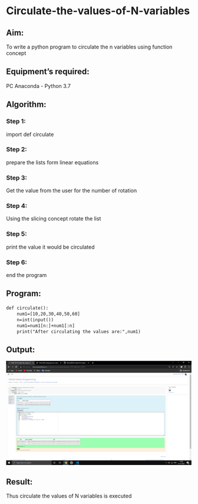 # Circulate-the-values-of-N-variables
## Aim:
To write a python program to circulate the n variables using function concept
## Equipment’s required:
PC
Anaconda - Python 3.7
## Algorithm: 
### Step 1:
import def circulate

### Step 2:
prepare the lists form linear equations

### Step 3:
Get the value from the user for the number of rotation

### Step 4:
Using the slicing concept rotate the list

### Step 5:
print the value it would be circulated

### Step 6:
end the program
## Program:
```
def circulate(): 
    num1=[10,20,30,40,50,60]
    n=int(input())
    num1=num1[n:]+num1[:n]
    print("After circulating the values are:",num1)
```
## Output:
![git log](vetri5.png)

## Result:
Thus circulate the values  of N variables is executed

